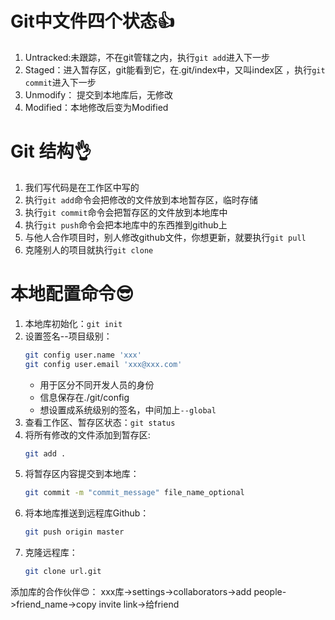 # Git中文件四个状态👍
1. Untracked:未跟踪，不在git管辖之内，执行```git add```进入下一步
2. Staged：进入暂存区，git能看到它，在.git/index中，又叫index区 ，执行```git commit```进入下一步
3. Unmodify： 提交到本地库后，无修改
4. Modified：本地修改后变为Modified

# Git 结构👌
1. 我们写代码是在工作区中写的
2. 执行```git add```命令会把修改的文件放到本地暂存区，临时存储
3. 执行```git commit```命令会把暂存区的文件放到本地库中
4. 执行```git push```命令会把本地库中的东西推到github上
5. 与他人合作项目时，别人修改github文件，你想更新，就要执行```git pull```
6. 克隆别人的项目就执行```git clone```

# 本地配置命令😎
1. 本地库初始化：```git init```
2. 设置签名--项目级别：
    ```bash
    git config user.name 'xxx'
    git config user.email 'xxx@xxx.com'
    ```
    - 用于区分不同开发人员的身份
    - 信息保存在./git/config
    - 想设置成系统级别的签名，中间加上```--global ```
3. 查看工作区、暂存区状态：```git status```
4. 将所有修改的文件添加到暂存区:
    ```bash
    git add .
    ```
5. 将暂存区内容提交到本地库：
    ```bash
    git commit -m "commit_message" file_name_optional
    ```
6. 将本地库推送到远程库Github：
    ```bash
    git push origin master
    ```
7. 克隆远程库：
    ```bash
    git clone url.git
    ```

添加库的合作伙伴😍：
xxx库->settings->collaborators->add people->friend_name->copy invite link->给friend